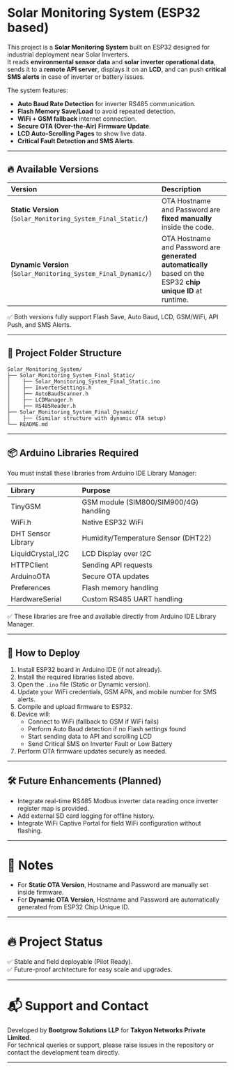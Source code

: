 # Solar Monitoring System (ESP32 based)

This project is a **Solar Monitoring System** built on ESP32 designed for industrial deployment near Solar Inverters.  
It reads **environmental sensor data** and **solar inverter operational data**, sends it to a **remote API server**, displays it on an **LCD**, and can push **critical SMS alerts** in case of inverter or battery issues.

The system features:
- **Auto Baud Rate Detection** for inverter RS485 communication.
- **Flash Memory Save/Load** to avoid repeated detection.
- **WiFi + GSM fallback** internet connection.
- **Secure OTA (Over-the-Air) Firmware Update**.
- **LCD Auto-Scrolling Pages** to show live data.
- **Critical Fault Detection and SMS Alerts**.

---

## 🔥 Available Versions

| Version | Description |
|:--------|:------------|
| **Static Version** (`Solar_Monitoring_System_Final_Static/`) | OTA Hostname and Password are **fixed manually** inside the code. |
| **Dynamic Version** (`Solar_Monitoring_System_Final_Dynamic/`) | OTA Hostname and Password are **generated automatically** based on the ESP32 **chip unique ID** at runtime. |

✅ Both versions fully support Flash Save, Auto Baud, LCD, GSM/WiFi, API Push, and SMS Alerts.

---

## 📂 Project Folder Structure

```plaintext
Solar_Monitoring_System/
├── Solar_Monitoring_System_Final_Static/
│    ├── Solar_Monitoring_System_Final_Static.ino
│    ├── InverterSettings.h
│    ├── AutoBaudScanner.h
│    ├── LCDManager.h
│    ├── RS485Reader.h
├── Solar_Monitoring_System_Final_Dynamic/
│    ├── (Similar structure with dynamic OTA setup)
└── README.md
```

---

## 📦 Arduino Libraries Required

You must install these libraries from Arduino IDE Library Manager:

| Library | Purpose |
|:--------|:--------|
| TinyGSM | GSM module (SIM800/SIM900/4G) handling |
| WiFi.h | Native ESP32 WiFi |
| DHT Sensor Library | Humidity/Temperature Sensor (DHT22) |
| LiquidCrystal_I2C | LCD Display over I2C |
| HTTPClient | Sending API requests |
| ArduinoOTA | Secure OTA updates |
| Preferences | Flash memory handling |
| HardwareSerial | Custom RS485 UART handling |

✅ These libraries are free and available directly from Arduino IDE Library Manager.

---

## 🚀 How to Deploy

1. Install ESP32 board in Arduino IDE (if not already).
2. Install the required libraries listed above.
3. Open the `.ino` file (Static or Dynamic version).
4. Update your WiFi credentials, GSM APN, and mobile number for SMS alerts.
5. Compile and upload firmware to ESP32.
6. Device will:
   - Connect to WiFi (fallback to GSM if WiFi fails)
   - Perform Auto Baud detection if no Flash settings found
   - Start sending data to API and scrolling LCD
   - Send Critical SMS on Inverter Fault or Low Battery
7. Perform OTA firmware updates securely as needed.

---

## 🛠 Future Enhancements (Planned)

- Integrate real-time RS485 Modbus inverter data reading once inverter register map is provided.
- Add external SD card logging for offline history.
- Integrate WiFi Captive Portal for field WiFi configuration without flashing.

---

# 📢 Notes
- For **Static OTA Version**, Hostname and Password are manually set inside firmware.
- For **Dynamic OTA Version**, Hostname and Password are automatically generated from ESP32 Chip Unique ID.

---

# 🔥 Project Status
✅ Stable and field deployable (Pilot Ready).  
✅ Future-proof architecture for easy scale and upgrades.

---

# 📬 Support and Contact
Developed by **Bootgrow Solutions LLP** for **Takyon Networks Private Limited**.  
For technical queries or support, please raise issues in the repository or contact the development team directly.

---
